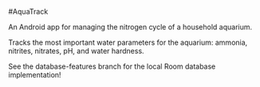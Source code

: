 #AquaTrack

An Android app for managing the nitrogen cycle of a household aquarium.

Tracks the most important water parameters for the aquarium: ammonia, nitrites, nitrates, pH, and water hardness.

See the database-features branch for the local Room database implementation!